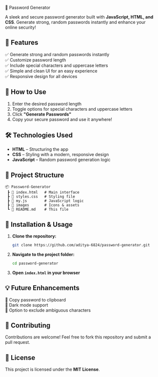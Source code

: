 
🔑 Password Generator

A sleek and secure password generator built with **JavaScript, HTML, and CSS**. Generate strong, random passwords instantly and enhance your online security!  

## 🚀 Features  
✅ Generate strong and random passwords instantly  
✅ Customize password length  
✅ Include special characters and uppercase letters  
✅ Simple and clean UI for an easy experience  
✅ Responsive design for all devices  

## 🎯 How to Use  
1. Enter the desired password length  
2. Toggle options for special characters and uppercase letters  
3. Click **"Generate Passwords"**  
4. Copy your secure password and use it anywhere!  


## 🛠️ Technologies Used  
- **HTML** – Structuring the app  
- **CSS** – Styling with a modern, responsive design  
- **JavaScript** – Random password generation logic  

## 📂 Project Structure  
```
📦 Password-Generator
 ┣ 📜 index.html   # Main interface
 ┣ 📜 styles.css   # Styling file
 ┣ 📜 my.js        # JavaScript logic
 ┣ 📂 images       # Icons & assets
 ┗ 📜 README.md    # This file
```

## 🔧 Installation & Usage  
1. **Clone the repository:**  
   ```bash
   git clone https://github.com/aditya-6824/password-generator.git
   ```
2. **Navigate to the project folder:**  
   ```bash
   cd password-generator
   ```
3. **Open `index.html` in your browser**  

## 💡 Future Enhancements  
🔹 Copy password to clipboard  
🔹 Dark mode support  
🔹 Option to exclude ambiguous characters  

## 🤝 Contributing  
Contributions are welcome! Feel free to fork this repository and submit a pull request.  

## 📜 License  
This project is licensed under the **MIT License**.  
